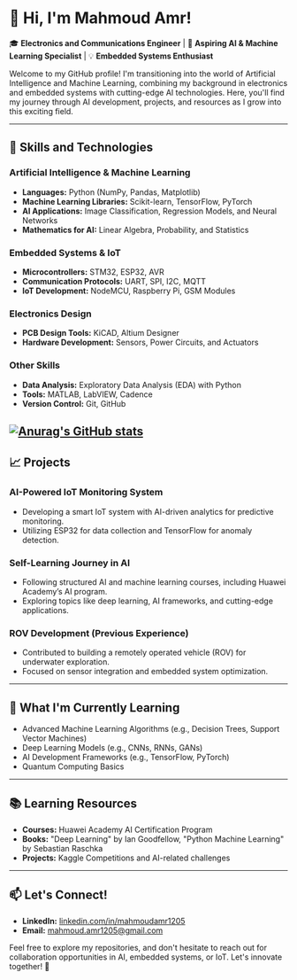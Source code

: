 # 👋 Hi, I'm Mahmoud Amr!

🎓 **Electronics and Communications Engineer** | 🤖 **Aspiring AI & Machine Learning Specialist** | 💡 **Embedded Systems Enthusiast**

Welcome to my GitHub profile! I'm transitioning into the world of Artificial Intelligence and Machine Learning, combining my background in electronics and embedded systems with cutting-edge AI technologies. Here, you'll find my journey through AI development, projects, and resources as I grow into this exciting field.

---

## 🔧 **Skills and Technologies**

### **Artificial Intelligence & Machine Learning**
- **Languages:** Python (NumPy, Pandas, Matplotlib)
- **Machine Learning Libraries:** Scikit-learn, TensorFlow, PyTorch
- **AI Applications:** Image Classification, Regression Models, and Neural Networks
- **Mathematics for AI:** Linear Algebra, Probability, and Statistics

### **Embedded Systems & IoT**
- **Microcontrollers:** STM32, ESP32, AVR
- **Communication Protocols:** UART, SPI, I2C, MQTT
- **IoT Development:** NodeMCU, Raspberry Pi, GSM Modules

### **Electronics Design**
- **PCB Design Tools:** KiCAD, Altium Designer
- **Hardware Development:** Sensors, Power Circuits, and Actuators

### **Other Skills**
- **Data Analysis:** Exploratory Data Analysis (EDA) with Python
- **Tools:** MATLAB, LabVIEW, Cadence
- **Version Control:** Git, GitHub

[![Anurag's GitHub stats](https://github-readme-stats.vercel.app/api?username=mahmoudamr1205)](https://github.com/anuraghazra/github-readme-stats)
---

## 📈 **Projects**

### **AI-Powered IoT Monitoring System**
- Developing a smart IoT system with AI-driven analytics for predictive monitoring.
- Utilizing ESP32 for data collection and TensorFlow for anomaly detection.


### **Self-Learning Journey in AI**
- Following structured AI and machine learning courses, including Huawei Academy’s AI program.
- Exploring topics like deep learning, AI frameworks, and cutting-edge applications.

### **ROV Development (Previous Experience)**
- Contributed to building a remotely operated vehicle (ROV) for underwater exploration.
- Focused on sensor integration and embedded system optimization.

---

## 🎯 **What I'm Currently Learning**

- Advanced Machine Learning Algorithms (e.g., Decision Trees, Support Vector Machines)
- Deep Learning Models (e.g., CNNs, RNNs, GANs)
- AI Development Frameworks (e.g., TensorFlow, PyTorch)
- Quantum Computing Basics

---

## 📚 **Learning Resources**
- **Courses:** Huawei Academy AI Certification Program
- **Books:** "Deep Learning" by Ian Goodfellow, "Python Machine Learning" by Sebastian Raschka
- **Projects:** Kaggle Competitions and AI-related challenges

---

## 📫 **Let's Connect!**

- **LinkedIn:** [linkedin.com/in/mahmoudamr1205](#)
- **Email:** mahmoud.amr1205@gmail.com


Feel free to explore my repositories, and don't hesitate to reach out for collaboration opportunities in AI, embedded systems, or IoT. Let's innovate together! 🚀
